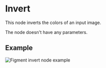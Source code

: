 # Invert

This node inverts the colors of an input image.

The node doesn't have any parameters.

## Example

<img src="/img/nodes/invert.jpg" alt="Figment invert node example"/>
